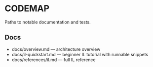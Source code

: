 # CODEMAP

Paths to notable documentation and tests.

## Docs
- docs/overview.md — architecture overview
- docs/il-quickstart.md — beginner IL tutorial with runnable snippets
- docs/references/il.md — full IL reference
